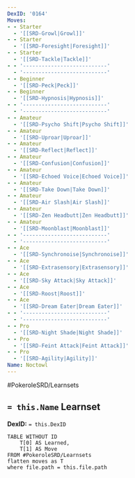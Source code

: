 ```yaml
---
DexID: '0164'
Moves:
- - Starter
  - '[[SRD-Growl|Growl]]'
- - Starter
  - '[[SRD-Foresight|Foresight]]'
- - Starter
  - '[[SRD-Tackle|Tackle]]'
- - '---------------------------'
  - '---------------------------'
- - Beginner
  - '[[SRD-Peck|Peck]]'
- - Beginner
  - '[[SRD-Hypnosis|Hypnosis]]'
- - '---------------------------'
  - '---------------------------'
- - Amateur
  - '[[SRD-Psycho Shift|Psycho Shift]]'
- - Amateur
  - '[[SRD-Uproar|Uproar]]'
- - Amateur
  - '[[SRD-Reflect|Reflect]]'
- - Amateur
  - '[[SRD-Confusion|Confusion]]'
- - Amateur
  - '[[SRD-Echoed Voice|Echoed Voice]]'
- - Amateur
  - '[[SRD-Take Down|Take Down]]'
- - Amateur
  - '[[SRD-Air Slash|Air Slash]]'
- - Amateur
  - '[[SRD-Zen Headbutt|Zen Headbutt]]'
- - Amateur
  - '[[SRD-Moonblast|Moonblast]]'
- - '---------------------------'
  - '---------------------------'
- - Ace
  - '[[SRD-Synchronoise|Synchronoise]]'
- - Ace
  - '[[SRD-Extrasensory|Extrasensory]]'
- - Ace
  - '[[SRD-Sky Attack|Sky Attack]]'
- - Ace
  - '[[SRD-Roost|Roost]]'
- - Ace
  - '[[SRD-Dream Eater|Dream Eater]]'
- - '---------------------------'
  - '---------------------------'
- - Pro
  - '[[SRD-Night Shade|Night Shade]]'
- - Pro
  - '[[SRD-Feint Attack|Feint Attack]]'
- - Pro
  - '[[SRD-Agility|Agility]]'
Name: Noctowl
---
```


#PokeroleSRD/Learnsets

## `= this.Name` Learnset

**DexID:** `= this.DexID`

```dataview
TABLE WITHOUT ID
    T[0] AS Learned,
    T[1] AS Move
FROM #PokeroleSRD/Learnsets
flatten moves as T
where file.path = this.file.path
```
